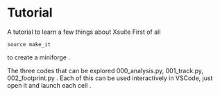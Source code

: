 # Tutorial
A tutorial to learn a few things about Xsuite
First of all 
```
source make_it
```
to create a miniforge .

The three codes that can be explored 000_analysis.py, 001_track.py, 002_footprint.py .
Each of this can be used interactively in VSCode, just open it and launch each cell .